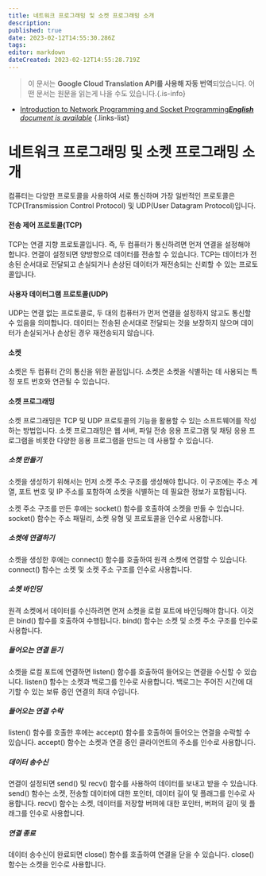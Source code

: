 ```yaml
---
title: 네트워크 프로그래밍 및 소켓 프로그래밍 소개
description: 
published: true
date: 2023-02-12T14:55:30.286Z
tags: 
editor: markdown
dateCreated: 2023-02-12T14:55:28.719Z
---
```


> 이 문서는 **Google Cloud Translation API를 사용해 자동 번역**되었습니다.
어떤 문서는 원문을 읽는게 나을 수도 있습니다.{.is-info}



- [Introduction to Network Programming and Socket Programming***English** document is available*](/en/Knowledge-base/Common/introduction-to-network-programming-and-socket-programming)
{.links-list}


# 네트워크 프로그래밍 및 소켓 프로그래밍 소개

컴퓨터는 다양한 프로토콜을 사용하여 서로 통신하며 가장 일반적인 프로토콜은 TCP(Transmission Control Protocol) 및 UDP(User Datagram Protocol)입니다.

#### 전송 제어 프로토콜(TCP)

TCP는 연결 지향 프로토콜입니다. 즉, 두 컴퓨터가 통신하려면 먼저 연결을 설정해야 합니다. 연결이 설정되면 양방향으로 데이터를 전송할 수 있습니다. TCP는 데이터가 전송된 순서대로 전달되고 손실되거나 손상된 데이터가 재전송되는 신뢰할 수 있는 프로토콜입니다.

#### 사용자 데이터그램 프로토콜(UDP)

UDP는 연결 없는 프로토콜로, 두 대의 컴퓨터가 먼저 연결을 설정하지 않고도 통신할 수 있음을 의미합니다. 데이터는 전송된 순서대로 전달되는 것을 보장하지 않으며 데이터가 손실되거나 손상된 경우 재전송되지 않습니다.

#### 소켓

소켓은 두 컴퓨터 간의 통신을 위한 끝점입니다. 소켓은 소켓을 식별하는 데 사용되는 특정 포트 번호와 연관될 수 있습니다.

#### 소켓 프로그래밍

소켓 프로그래밍은 TCP 및 UDP 프로토콜의 기능을 활용할 수 있는 소프트웨어를 작성하는 방법입니다. 소켓 프로그래밍은 웹 서버, 파일 전송 응용 프로그램 및 채팅 응용 프로그램을 비롯한 다양한 응용 프로그램을 만드는 데 사용할 수 있습니다.

##### 소켓 만들기

소켓을 생성하기 위해서는 먼저 소켓 주소 구조를 생성해야 합니다. 이 구조에는 주소 계열, 포트 번호 및 IP 주소를 포함하여 소켓을 식별하는 데 필요한 정보가 포함됩니다.

소켓 주소 구조를 만든 후에는 socket() 함수를 호출하여 소켓을 만들 수 있습니다. socket() 함수는 주소 패밀리, 소켓 유형 및 프로토콜을 인수로 사용합니다.

##### 소켓에 연결하기

소켓을 생성한 후에는 connect() 함수를 호출하여 원격 소켓에 연결할 수 있습니다. connect() 함수는 소켓 및 소켓 주소 구조를 인수로 사용합니다.

##### 소켓 바인딩

원격 소켓에서 데이터를 수신하려면 먼저 소켓을 로컬 포트에 바인딩해야 합니다. 이것은 bind() 함수를 호출하여 수행됩니다. bind() 함수는 소켓 및 소켓 주소 구조를 인수로 사용합니다.

##### 들어오는 연결 듣기

소켓을 로컬 포트에 연결하면 listen() 함수를 호출하여 들어오는 연결을 수신할 수 있습니다. listen() 함수는 소켓과 백로그를 인수로 사용합니다. 백로그는 주어진 시간에 대기할 수 있는 보류 중인 연결의 최대 수입니다.

##### 들어오는 연결 수락

listen() 함수를 호출한 후에는 accept() 함수를 호출하여 들어오는 연결을 수락할 수 있습니다. accept() 함수는 소켓과 연결 중인 클라이언트의 주소를 인수로 사용합니다.

##### 데이터 송수신

연결이 설정되면 send() 및 recv() 함수를 사용하여 데이터를 보내고 받을 수 있습니다. send() 함수는 소켓, 전송할 데이터에 대한 포인터, 데이터 길이 및 플래그를 인수로 사용합니다. recv() 함수는 소켓, 데이터를 저장할 버퍼에 대한 포인터, 버퍼의 길이 및 플래그를 인수로 사용합니다.

##### 연결 종료

데이터 송수신이 완료되면 close() 함수를 호출하여 연결을 닫을 수 있습니다. close() 함수는 소켓을 인수로 사용합니다.